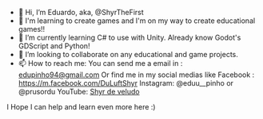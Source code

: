 - 👋 Hi, I’m Eduardo, aka, @ShyrTheFirst
- 👀 I'm learning to create games and I'm on my way to create educational games!!
- 🌱 I’m currently learning C# to use with Unity. Already know Godot's GDScript and Python!
- 💞️ I’m looking to collaborate on any educational and game projects. 
- 📫 How to reach me:
You can send me a email in : edupinho94@gmail.com
Or find me in my social medias like
Facebook : https://m.facebook.com/DuLuftShyr
Instagram: @eduu__pinho or @prusordu
YouTube: [Shyr de veludo](https://www.youtube.com/@shyrdeveludo6787)


I Hope I can help and learn even more here :)
